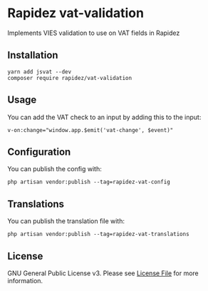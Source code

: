 # Rapidez vat-validation

Implements VIES validation to use on VAT fields in Rapidez

## Installation

```
yarn add jsvat --dev
composer require rapidez/vat-validation
```

## Usage

You can add the VAT check to an input by adding this to the input:
```
v-on:change="window.app.$emit('vat-change', $event)"
```

## Configuration

You can publish the config with:
```
php artisan vendor:publish --tag=rapidez-vat-config
```

## Translations

You can publish the translation file with:
```
php artisan vendor:publish --tag=rapidez-vat-translations
```

## License

GNU General Public License v3. Please see [License File](LICENSE) for more information.
